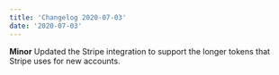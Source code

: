 ```yaml
---
title: 'Changelog 2020-07-03'
date: '2020-07-03'
---
```

**Minor** Updated the Stripe integration to support the longer tokens that Stripe uses for new accounts.
